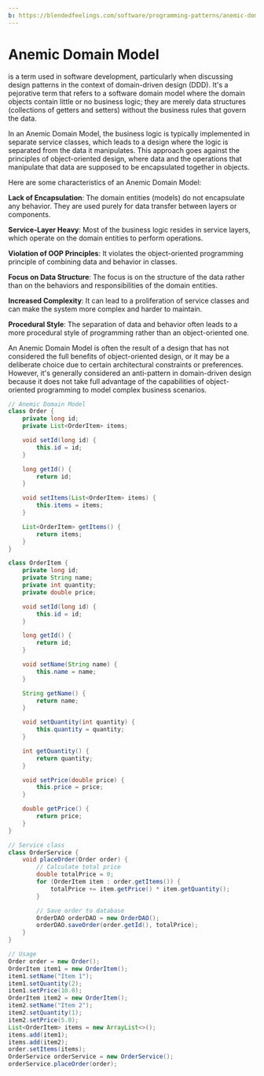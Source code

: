 ```yaml
---
b: https://blendedfeelings.com/software/programming-patterns/anemic-domain-model-pattern.md
---
```


# Anemic Domain Model
is a term used in software development, particularly when discussing design patterns in the context of domain-driven design (DDD). It's a pejorative term that refers to a software domain model where the domain objects contain little or no business logic; they are merely data structures (collections of getters and setters) without the business rules that govern the data.

In an Anemic Domain Model, the business logic is typically implemented in separate service classes, which leads to a design where the logic is separated from the data it manipulates. This approach goes against the principles of object-oriented design, where data and the operations that manipulate that data are supposed to be encapsulated together in objects.

Here are some characteristics of an Anemic Domain Model:

**Lack of Encapsulation**: The domain entities (models) do not encapsulate any behavior. They are used purely for data transfer between layers or components.

**Service-Layer Heavy**: Most of the business logic resides in service layers, which operate on the domain entities to perform operations.

**Violation of OOP Principles**: It violates the object-oriented programming principle of combining data and behavior in classes.

**Focus on Data Structure**: The focus is on the structure of the data rather than on the behaviors and responsibilities of the domain entities.

**Increased Complexity**: It can lead to a proliferation of service classes and can make the system more complex and harder to maintain.

**Procedural Style**: The separation of data and behavior often leads to a more procedural style of programming rather than an object-oriented one.

An Anemic Domain Model is often the result of a design that has not considered the full benefits of object-oriented design, or it may be a deliberate choice due to certain architectural constraints or preferences. However, it's generally considered an anti-pattern in domain-driven design because it does not take full advantage of the capabilities of object-oriented programming to model complex business scenarios.

```java
// Anemic Domain Model
class Order {
    private long id;
    private List<OrderItem> items;

    void setId(long id) {
        this.id = id;
    }

    long getId() {
        return id;
    }

    void setItems(List<OrderItem> items) {
        this.items = items;
    }

    List<OrderItem> getItems() {
        return items;
    }
}

class OrderItem {
    private long id;
    private String name;
    private int quantity;
    private double price;

    void setId(long id) {
        this.id = id;
    }

    long getId() {
        return id;
    }

    void setName(String name) {
        this.name = name;
    }

    String getName() {
        return name;
    }

    void setQuantity(int quantity) {
        this.quantity = quantity;
    }

    int getQuantity() {
        return quantity;
    }

    void setPrice(double price) {
        this.price = price;
    }

    double getPrice() {
        return price;
    }
}

// Service class
class OrderService {
    void placeOrder(Order order) {
        // Calculate total price
        double totalPrice = 0;
        for (OrderItem item : order.getItems()) {
            totalPrice += item.getPrice() * item.getQuantity();
        }

        // Save order to database
        OrderDAO orderDAO = new OrderDAO();
        orderDAO.saveOrder(order.getId(), totalPrice);
    }
}

// Usage
Order order = new Order();
OrderItem item1 = new OrderItem();
item1.setName("Item 1");
item1.setQuantity(2);
item1.setPrice(10.0);
OrderItem item2 = new OrderItem();
item2.setName("Item 2");
item2.setQuantity(1);
item2.setPrice(5.0);
List<OrderItem> items = new ArrayList<>();
items.add(item1);
items.add(item2);
order.setItems(items);
OrderService orderService = new OrderService();
orderService.placeOrder(order);
```